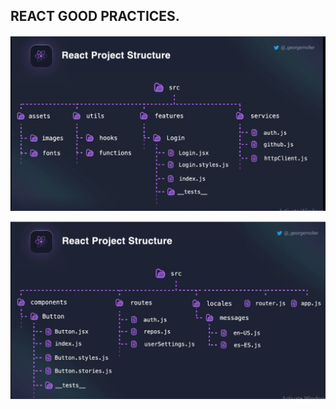 ## REACT GOOD PRACTICES.

<p><img src='/assets/react-project-structure.jpg' /></p>
<p><img src='/assets/react-project-structure-2.jpg' /></p>

<!-- ## LESSON 2

<p>For bad practice: of a server component is imported and rendered in client side component, react will render the client side component on the server.</p>
<p>For good practice: server components should be passed down as props to avoid the client side component to be rendered on the client side.</p> -->
